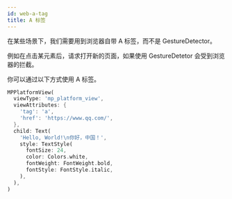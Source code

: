 ```yaml
---
id: web-a-tag
title: A 标签
---
```


在某些场景下，我们需要用到浏览器自带 A 标签，而不是 GestureDetector。

例如在点击某元素后，请求打开新的页面，如果使用 GestureDetetor 会受到浏览器的拦截。

你可以通过以下方式使用 A 标签。

```dart
MPPlatformView(
  viewType: 'mp_platform_view',
  viewAttributes: {
    'tag': 'a',
    'href': 'https://www.qq.com/',
  },
  child: Text(
    'Hello, World!\n你好，中国！',
    style: TextStyle(
      fontSize: 24,
      color: Colors.white,
      fontWeight: FontWeight.bold,
      fontStyle: FontStyle.italic,
    ),
  ),
)
```